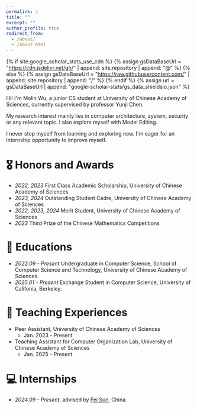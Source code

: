 ```yaml
---
permalink: /
title: ""
excerpt: ""
author_profile: true
redirect_from: 
  - /about/
  - /about.html
---
```


{% if site.google_scholar_stats_use_cdn %}
{% assign gsDataBaseUrl = "https://cdn.jsdelivr.net/gh/" | append: site.repository | append: "@" %}
{% else %}
{% assign gsDataBaseUrl = "https://raw.githubusercontent.com/" | append: site.repository | append: "/" %}
{% endif %}
{% assign url = gsDataBaseUrl | append: "google-scholar-stats/gs_data_shieldsio.json" %}

<span class='anchor' id='about-me'></span>

Hi! I'm Molin Wu, a junior CS student at University of Chinese Academy of Sciences, currently supervised by professor Yunji Chen.

My research interest mainly lies in computer architecture, system, security or any relevant topic. I also explore myself with Model Editing.

I never stop myself from learning and exploring new. I'm eager for an internship opportunity to improve myself.


# 🎖 Honors and Awards
- *2022, 2023* First Class Academic Scholarship, University of Chinese Academy of Sciences
- *2023, 2024* Outstanding Student Cadre, University of Chinese Academy of Sciences
- *2022, 2023, 2024* Merit Student, University of Chinese Academy of Sciences
- *2023* Third Prize of the Chinese Mathematics Competitions

# 📖 Educations
- *2022.09 - Present* Undergraduate in Computer Science, School of Computer Science and Technology, University of Chinese Academy of Sciences.
- *2025.01 - Present* Exchange Student in Computer Science, University of Califonia, Berkeley.

# 👩 Teaching Experiences
- Peer Assistant, University of Chinese Academy of Sciences
  - Jan. 2023 - Present
- Teaching Assistant for Computer Organization Lab, University of Chinese Academy of Sciences
  - Jan. 2025 - Present


# 💻 Internships
- *2024.09 - Present*, advised by [Fei Sun](https://github.com/), China.